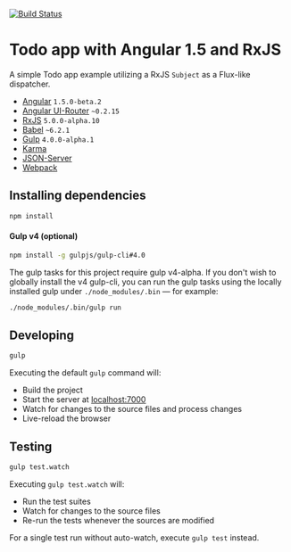 [![Build Status](https://travis-ci.org/r-park/todo-angular-rx.svg?branch=master)](https://travis-ci.org/r-park/todo-angular-rx)


# Todo app with Angular 1.5 and RxJS
A simple Todo app example utilizing a RxJS `Subject` as a Flux-like dispatcher.

- [Angular](https://github.com/angular/angular.js) `1.5.0-beta.2`
- [Angular UI-Router](https://github.com/angular-ui/ui-router) `~0.2.15`
- [RxJS](https://github.com/ReactiveX/RxJS) `5.0.0-alpha.10`
- [Babel](https://github.com/babel/babel) `~6.2.1`
- [Gulp](https://github.com/gulpjs/gulp) `4.0.0-alpha.1`
- [Karma](https://github.com/karma-runner/karma)
- [JSON-Server](https://github.com/typicode/json-server)
- [Webpack](https://github.com/webpack/webpack)

## Installing dependencies
```bash
npm install
```

#### Gulp v4 (optional)
```bash
npm install -g gulpjs/gulp-cli#4.0
```
The gulp tasks for this project require gulp v4-alpha. If you don't wish to globally install the v4 gulp-cli, you can run the gulp tasks using the locally installed gulp under `./node_modules/.bin` — for example:
```bash
./node_modules/.bin/gulp run
```


## Developing
```bash
gulp
```
Executing the default `gulp` command will:
- Build the project
- Start the server at <a href="http://localhost:7000" target="_blank">localhost:7000</a>
- Watch for changes to the source files and process changes
- Live-reload the browser


## Testing
```bash
gulp test.watch
```
Executing `gulp test.watch` will:
- Run the test suites
- Watch for changes to the source files
- Re-run the tests whenever the sources are modified

For a single test run without auto-watch, execute `gulp test` instead.
